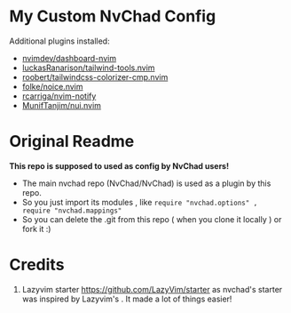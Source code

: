 # My Custom NvChad Config

Additional plugins installed:

- [nvimdev/dashboard-nvim](https://github.com/nvimdev/dashboard-nvim)
- [luckasRanarison/tailwind-tools.nvim](https://github.com/luckasRanarison/tailwind-tools.nvim)
- [roobert/tailwindcss-colorizer-cmp.nvim](https://github.com/roobert/tailwindcss-colorizer-cmp.nvim)
- [folke/noice.nvim](https://github.com/folke/noice.nvim)
- [rcarriga/nvim-notify](https://github.com/rcarriga/nvim-notify)
- [MunifTanjim/nui.nvim](https://github.com/MunifTanjim/nui.nvim) 

# Original Readme

**This repo is supposed to used as config by NvChad users!**

- The main nvchad repo (NvChad/NvChad) is used as a plugin by this repo.
- So you just import its modules , like `require "nvchad.options" , require "nvchad.mappings"`
- So you can delete the .git from this repo ( when you clone it locally ) or fork it :)

# Credits

1) Lazyvim starter https://github.com/LazyVim/starter as nvchad's starter was inspired by Lazyvim's . It made a lot of things easier!
